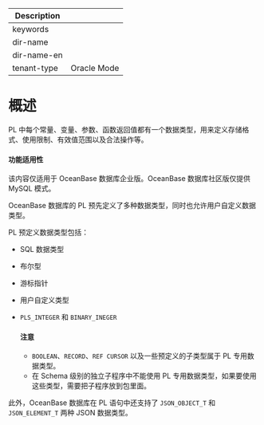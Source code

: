 | Description   |                 |
|---------------|-----------------|
| keywords      |                 |
| dir-name      |                 |
| dir-name-en   |                 |
| tenant-type   | Oracle Mode     |

# 概述

PL 中每个常量、变量、参数、函数返回值都有一个数据类型，用来定义存储格式、使用限制、有效值范围以及合法操作等。


  <main id="notice" >
    <h4>功能适用性</h4>
    <p>该内容仅适用于 OceanBase 数据库企业版。OceanBase 数据库社区版仅提供 MySQL 模式。</p>
  </main>

OceanBase 数据库的 PL 预先定义了多种数据类型，同时也允许用户自定义数据类型。

PL 预定义数据类型包括：

* SQL 数据类型

  

* 布尔型

  

* 游标指针

  

* 用户自定义类型

  

* `PLS_INTEGER` 和 `BINARY_INEGER`

  



  <main id="notice" type='notice'>
    <h4>注意</h4>
    <ul>
    <li><code>BOOLEAN</code>、<code>RECORD</code>、<code>REF CURSOR</code> 以及一些预定义的子类型属于 PL 专用数据类型。</li>
    <li>在 Schema 级别的独立子程序中不能使用 PL 专用数据类型，如果要使用这些类型，需要把子程序放到包里面。</li>
    </ul>
  </main>

此外，OceanBase 数据库在 PL 语句中还支持了 `JSON_OBJECT_T` 和`JSON_ELEMENT_T` 两种 JSON 数据类型。




